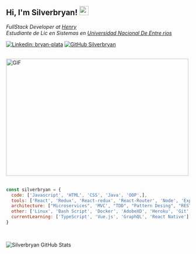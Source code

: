 <h2> Hi, I'm Silverbryan! <img src="https://media.giphy.com/media/hvRJCLFzcasrR4ia7z/giphy.gif" width="25px"></h2>
<p><em>
FullStack Developer at <a href="http://www.unb.br">Henry</a>
</br>
Estudiante de Lic en Sistemas en <a href="https://www.thoughtworks.com">Universidad Nacional De Entre rios</a>
</em></p>

[![Linkedin: bryan-plata](https://img.shields.io/badge/-Silverbryan-blue?style=flat-square&logo=Linkedin&logoColor=white&link=https://www.linkedin.com/in/bryan-plata/)](https://www.linkedin.com/in/bryan-plata/)
[![GitHub Silverbryan](https://img.shields.io/github/followers/silverbryan?label=follow&style=social)](https://github.com/Silverbryan)

<br>
<img align="center" alt="GIF" src="https://github.com/abhisheknaiidu/abhisheknaiidu/blob/master/code.gif?raw=true" width="500" height="320" />

<br>
<br>

```javascript
const silverbryan = {
  code: ['Javascript', 'HTML', 'CSS', 'Java', 'OOP',],
  tools: ['React', 'Redux', 'React-redux', 'React-Router', 'Node', 'Express',           'Styled-Components', 'Jest', 'Bootstrap', 'Mysql', 'Postgresql', 'Sequelize ORM', 'Sass', 'Spring Boot', 'Spring Framework', 'JAVAEE'],
  architecture: ["Microservices", 'MVC', "TDD", "Pattern Desing", "REST"],
  other: ['Linux', 'Bash Script', 'Docker', 'AdobeXD', 'Heroku', 'Git', 'Scrum', 'Npm', 'Maven'],
  currentLearning: ['TypeScript', 'Vue.js', 'GraphQL', 'React Native']
}
```

<br>

![Silverbryan GitHub Stats](https://github-readme-stats.vercel.app/api?username=Silverbryan&show_icons=true&include_all_commits=true)